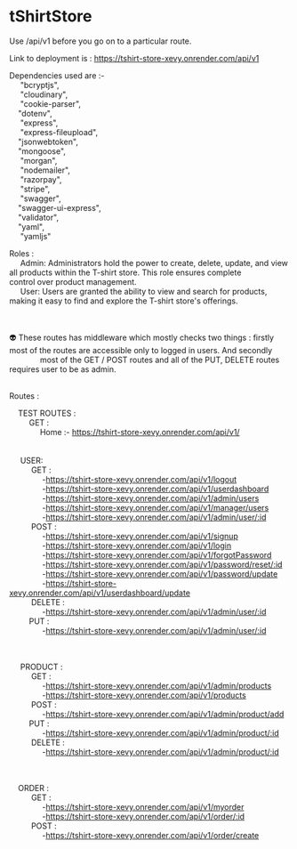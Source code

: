 # tShirtStore

Use /api/v1 before you go on to a particular route.

Link to deployment is : https://tshirt-store-xevy.onrender.com/api/v1


Dependencies used are :- <br />
   &nbsp;&nbsp;&nbsp;&nbsp; "bcryptjs",<br />
   &nbsp;&nbsp;&nbsp;&nbsp; "cloudinary",<br />
   &nbsp;&nbsp;&nbsp;&nbsp; "cookie-parser",<br />
    &nbsp;&nbsp;&nbsp;&nbsp;"dotenv",<br />
   &nbsp;&nbsp;&nbsp;&nbsp; "express",<br />
   &nbsp;&nbsp;&nbsp;&nbsp; "express-fileupload",<br />
    &nbsp;&nbsp;&nbsp;&nbsp;"jsonwebtoken",<br />
    &nbsp;&nbsp;&nbsp;&nbsp;"mongoose",<br />
   &nbsp;&nbsp;&nbsp;&nbsp; "morgan",<br />
   &nbsp;&nbsp;&nbsp;&nbsp; "nodemailer",<br />
   &nbsp;&nbsp;&nbsp;&nbsp; "razorpay",<br />
   &nbsp;&nbsp;&nbsp;&nbsp; "stripe",<br />
   &nbsp;&nbsp;&nbsp;&nbsp; "swagger",<br />
    &nbsp;&nbsp;&nbsp;&nbsp;"swagger-ui-express",<br />
    &nbsp;&nbsp;&nbsp;&nbsp;"validator",<br />
    &nbsp;&nbsp;&nbsp;&nbsp;"yaml",<br />
   &nbsp;&nbsp;&nbsp;&nbsp; "yamljs"<br />

Roles : <br />
   &nbsp;&nbsp;&nbsp;&nbsp; Admin: Administrators hold the power to create, delete, update, and view all products within the T-shirt store. This role ensures complete   &nbsp;&nbsp;&nbsp;&nbsp;&nbsp;&nbsp;&nbsp;&nbsp; &nbsp;&nbsp;&nbsp;&nbsp; &nbsp;&nbsp;&nbsp;&nbsp;   control over product management.<br />
  &nbsp;&nbsp;&nbsp;&nbsp; User: Users are granted the ability to view and search for products, making it easy to find and explore the T-shirt store's offerings.<br /><br /><br />

👽 These routes has middleware which mostly checks two things : firstly most of the routes are accessible only to logged in users. And secondly   &nbsp;&nbsp;&nbsp;&nbsp; &nbsp;&nbsp;&nbsp;&nbsp;&nbsp;&nbsp;&nbsp;&nbsp; &nbsp;&nbsp;&nbsp;&nbsp;  most of the GET / POST routes and all of the PUT, DELETE routes requires user to be as admin. <br /><br />

Routes :<br />

 &nbsp;&nbsp;&nbsp;&nbsp;TEST ROUTES :<br/>
 &nbsp;&nbsp;&nbsp;&nbsp; &nbsp;&nbsp;&nbsp;&nbsp;GET :<br/>
&nbsp;&nbsp;&nbsp;&nbsp; &nbsp;&nbsp;&nbsp;&nbsp; &nbsp;&nbsp;&nbsp;&nbsp;Home :- https://tshirt-store-xevy.onrender.com/api/v1/ <br/><br /><br />
   &nbsp;&nbsp;&nbsp;&nbsp; USER:<br />
     &nbsp;&nbsp;&nbsp;&nbsp;  &nbsp;&nbsp;&nbsp;&nbsp; GET :<br />
       &nbsp;&nbsp;&nbsp;&nbsp;  &nbsp;&nbsp;&nbsp;&nbsp;  &nbsp;&nbsp;&nbsp;&nbsp; -https://tshirt-store-xevy.onrender.com/api/v1/logout<br />
     &nbsp;&nbsp;&nbsp;&nbsp;  &nbsp;&nbsp;&nbsp;&nbsp;  &nbsp;&nbsp;&nbsp;&nbsp;  -https://tshirt-store-xevy.onrender.com/api/v1/userdashboard<br />
     &nbsp;&nbsp;&nbsp;&nbsp;  &nbsp;&nbsp;&nbsp;&nbsp;  &nbsp;&nbsp;&nbsp;&nbsp;  -https://tshirt-store-xevy.onrender.com/api/v1/admin/users<br />
     &nbsp;&nbsp;&nbsp;&nbsp;  &nbsp;&nbsp;&nbsp;&nbsp;  &nbsp;&nbsp;&nbsp;&nbsp;  -https://tshirt-store-xevy.onrender.com/api/v1/manager/users<br />
     &nbsp;&nbsp;&nbsp;&nbsp;  &nbsp;&nbsp;&nbsp;&nbsp;  &nbsp;&nbsp;&nbsp;&nbsp;  -https://tshirt-store-xevy.onrender.com/api/v1/admin/user/:id<br />
    &nbsp;&nbsp;&nbsp;&nbsp; &nbsp;&nbsp;&nbsp;&nbsp; POST : <br />
     &nbsp;&nbsp;&nbsp;&nbsp;  &nbsp;&nbsp;&nbsp;&nbsp;  &nbsp;&nbsp;&nbsp;&nbsp;  -https://tshirt-store-xevy.onrender.com/api/v1/signup<br />
     &nbsp;&nbsp;&nbsp;&nbsp;  &nbsp;&nbsp;&nbsp;&nbsp;  &nbsp;&nbsp;&nbsp;&nbsp;  -https://tshirt-store-xevy.onrender.com/api/v1/login<br />
     &nbsp;&nbsp;&nbsp;&nbsp;  &nbsp;&nbsp;&nbsp;&nbsp;  &nbsp;&nbsp;&nbsp;&nbsp;  -https://tshirt-store-xevy.onrender.com/api/v1/forgotPassword<br />
     &nbsp;&nbsp;&nbsp;&nbsp;  &nbsp;&nbsp;&nbsp;&nbsp;  &nbsp;&nbsp;&nbsp;&nbsp;  -https://tshirt-store-xevy.onrender.com/api/v1/password/reset/:id<br />
     &nbsp;&nbsp;&nbsp;&nbsp;  &nbsp;&nbsp;&nbsp;&nbsp;  &nbsp;&nbsp;&nbsp;&nbsp;  -https://tshirt-store-xevy.onrender.com/api/v1/password/update<br />
     &nbsp;&nbsp;&nbsp;&nbsp;  &nbsp;&nbsp;&nbsp;&nbsp;  &nbsp;&nbsp;&nbsp;&nbsp;  -https://tshirt-store-xevy.onrender.com/api/v1/userdashboard/update<br />
    &nbsp;&nbsp;&nbsp;&nbsp; &nbsp;&nbsp;&nbsp;&nbsp; DELETE : <br />
     &nbsp;&nbsp;&nbsp;&nbsp;  &nbsp;&nbsp;&nbsp;&nbsp;  &nbsp;&nbsp;&nbsp;&nbsp;  -https://tshirt-store-xevy.onrender.com/api/v1/admin/user/:id<br />
     &nbsp;&nbsp;&nbsp;&nbsp; &nbsp;&nbsp;&nbsp;&nbsp;PUT :<br />
     &nbsp;&nbsp;&nbsp;&nbsp;  &nbsp;&nbsp;&nbsp;&nbsp;  &nbsp;&nbsp;&nbsp;&nbsp;  -https://tshirt-store-xevy.onrender.com/api/v1/admin/user/:id<br /><br /><br />
      
  &nbsp;&nbsp;&nbsp;&nbsp; PRODUCT :<br />
    &nbsp;&nbsp;&nbsp;&nbsp; &nbsp;&nbsp;&nbsp;&nbsp; GET :<br />
      &nbsp;&nbsp;&nbsp;&nbsp;  &nbsp;&nbsp;&nbsp;&nbsp;  &nbsp;&nbsp;&nbsp;&nbsp; -https://tshirt-store-xevy.onrender.com/api/v1/admin/products<br />
      &nbsp;&nbsp;&nbsp;&nbsp;  &nbsp;&nbsp;&nbsp;&nbsp;  &nbsp;&nbsp;&nbsp;&nbsp; -https://tshirt-store-xevy.onrender.com/api/v1/products<br />
    &nbsp;&nbsp;&nbsp;&nbsp; &nbsp;&nbsp;&nbsp;&nbsp; POST :<br />
      &nbsp;&nbsp;&nbsp;&nbsp;  &nbsp;&nbsp;&nbsp;&nbsp;  &nbsp;&nbsp;&nbsp;&nbsp; -https://tshirt-store-xevy.onrender.com/api/v1/admin/product/add<br />
     &nbsp;&nbsp;&nbsp;&nbsp; &nbsp;&nbsp;&nbsp;&nbsp;PUT :<br />
     &nbsp;&nbsp;&nbsp;&nbsp;  &nbsp;&nbsp;&nbsp;&nbsp;  &nbsp;&nbsp;&nbsp;&nbsp;  -https://tshirt-store-xevy.onrender.com/api/v1/admin/product/:id<br />
    &nbsp;&nbsp;&nbsp;&nbsp; &nbsp;&nbsp;&nbsp;&nbsp; DELETE :<br />
     &nbsp;&nbsp;&nbsp;&nbsp;  &nbsp;&nbsp;&nbsp;&nbsp;  &nbsp;&nbsp;&nbsp;&nbsp;  -https://tshirt-store-xevy.onrender.com/api/v1/admin/product/:id<br /><br /><br />

 &nbsp;&nbsp;&nbsp;&nbsp;ORDER :<br />
  &nbsp;&nbsp;&nbsp;&nbsp; &nbsp;&nbsp;&nbsp;&nbsp; GET :<br />
   &nbsp;&nbsp;&nbsp;&nbsp;  &nbsp;&nbsp;&nbsp;&nbsp;  &nbsp;&nbsp;&nbsp;&nbsp;  -https://tshirt-store-xevy.onrender.com/api/v1/myorder<br />
   &nbsp;&nbsp;&nbsp;&nbsp;  &nbsp;&nbsp;&nbsp;&nbsp;  &nbsp;&nbsp;&nbsp;&nbsp;  -https://tshirt-store-xevy.onrender.com/api/v1/order/:id<br />
  &nbsp;&nbsp;&nbsp;&nbsp; &nbsp;&nbsp;&nbsp;&nbsp; POST :<br />
   &nbsp;&nbsp;&nbsp;&nbsp;  &nbsp;&nbsp;&nbsp;&nbsp;  &nbsp;&nbsp;&nbsp;&nbsp;  -https://tshirt-store-xevy.onrender.com/api/v1/order/create<br />
